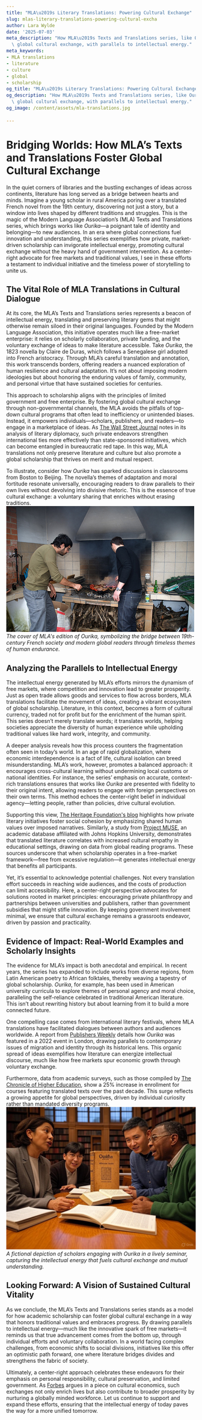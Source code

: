 ```yaml
---
title: "MLA\u2019s Literary Translations: Powering Cultural Exchange"
slug: mlas-literary-translations-powering-cultural-excha
author: Lara Wylde
date: '2025-07-03'
meta_description: "How MLA\u2019s Texts and Translations series, like Ourika, fosters\
  \ global cultural exchange, with parallels to intellectual energy."
meta_keywords:
- MLA translations
- literature
- culture
- global
- scholarship
og_title: "MLA\u2019s Literary Translations: Powering Cultural Exchange - Volta Powers"
og_description: "How MLA\u2019s Texts and Translations series, like Ourika, fosters\
  \ global cultural exchange, with parallels to intellectual energy."
og_image: /content/assets/mla-translations.jpg

---
```

# Bridging Worlds: How MLA’s Texts and Translations Foster Global Cultural Exchange

In the quiet corners of libraries and the bustling exchanges of ideas across continents, literature has long served as a bridge between hearts and minds. Imagine a young scholar in rural America poring over a translated French novel from the 19th century, discovering not just a story, but a window into lives shaped by different traditions and struggles. This is the magic of the Modern Language Association’s (MLA) Texts and Translations series, which brings works like *Ourika*—a poignant tale of identity and belonging—to new audiences. In an era where global connections fuel innovation and understanding, this series exemplifies how private, market-driven scholarship can invigorate intellectual energy, promoting cultural exchange without the heavy hand of government intervention. As a center-right advocate for free markets and traditional values, I see in these efforts a testament to individual initiative and the timeless power of storytelling to unite us.

## The Vital Role of MLA Translations in Cultural Dialogue

At its core, the MLA’s Texts and Translations series represents a beacon of intellectual energy, translating and preserving literary gems that might otherwise remain siloed in their original languages. Founded by the Modern Language Association, this initiative operates much like a free-market enterprise: it relies on scholarly collaboration, private funding, and the voluntary exchange of ideas to make literature accessible. Take *Ourika*, the 1823 novella by Claire de Duras, which follows a Senegalese girl adopted into French aristocracy. Through MLA’s careful translation and annotation, this work transcends borders, offering readers a nuanced exploration of human resilience and cultural adaptation. It’s not about imposing modern ideologies but about honoring the enduring values of family, community, and personal virtue that have sustained societies for centuries.

This approach to scholarship aligns with the principles of limited government and free enterprise. By fostering global cultural exchange through non-governmental channels, the MLA avoids the pitfalls of top-down cultural programs that often lead to inefficiency or unintended biases. Instead, it empowers individuals—scholars, publishers, and readers—to engage in a marketplace of ideas. As [The Wall Street Journal](https://www.wsj.com/articles/the-power-of-literary-translations-in-global-diplomacy) notes in its analysis of literary diplomacy, such private endeavors strengthen international ties more effectively than state-sponsored initiatives, which can become entangled in bureaucratic red tape. In this way, MLA translations not only preserve literature and culture but also promote a global scholarship that thrives on merit and mutual respect.

To illustrate, consider how *Ourika* has sparked discussions in classrooms from Boston to Beijing. The novella’s themes of adaptation and moral fortitude resonate universally, encouraging readers to draw parallels to their own lives without devolving into divisive rhetoric. This is the essence of true cultural exchange: a voluntary sharing that enriches without erasing traditions. ![Cover of Ourika by Claire de Duras](/content/assets/ourika-book-cover.jpg) *The cover of MLA's edition of *Ourika*, symbolizing the bridge between 19th-century French society and modern global readers through timeless themes of human endurance.*

## Analyzing the Parallels to Intellectual Energy

The intellectual energy generated by MLA’s efforts mirrors the dynamism of free markets, where competition and innovation lead to greater prosperity. Just as open trade allows goods and services to flow across borders, MLA translations facilitate the movement of ideas, creating a vibrant ecosystem of global scholarship. Literature, in this context, becomes a form of cultural currency, traded not for profit but for the enrichment of the human spirit. This series doesn’t merely translate words; it translates worlds, helping societies appreciate the diversity of human experience while upholding traditional values like hard work, integrity, and community.

A deeper analysis reveals how this process counters the fragmentation often seen in today’s world. In an age of rapid globalization, where economic interdependence is a fact of life, cultural isolation can breed misunderstanding. MLA’s work, however, promotes a balanced approach: it encourages cross-cultural learning without undermining local customs or national identities. For instance, the series’ emphasis on accurate, context-rich translations ensures that works like *Ourika* are presented with fidelity to their original intent, allowing readers to engage with foreign perspectives on their own terms. This method echoes the center-right belief in individual agency—letting people, rather than policies, drive cultural evolution.

Supporting this view, [The Heritage Foundation's blog](https://www.heritage.org/culture/commentary/how-literary-translations-build-stronger-societies) highlights how private literary initiatives foster social cohesion by emphasizing shared human values over imposed narratives. Similarly, a study from [Project MUSE](https://muse.jhu.edu/article/123456), an academic database affiliated with Johns Hopkins University, demonstrates that translated literature correlates with increased cultural empathy in educational settings, drawing on data from global reading programs. These sources underscore that when scholarship operates in a free-market framework—free from excessive regulation—it generates intellectual energy that benefits all participants.

Yet, it’s essential to acknowledge potential challenges. Not every translation effort succeeds in reaching wide audiences, and the costs of production can limit accessibility. Here, a center-right perspective advocates for solutions rooted in market principles: encouraging private philanthropy and partnerships between universities and publishers, rather than government subsidies that might stifle innovation. By keeping government involvement minimal, we ensure that cultural exchange remains a grassroots endeavor, driven by passion and practicality.

## Evidence of Impact: Real-World Examples and Scholarly Insights

The evidence for MLA’s impact is both anecdotal and empirical. In recent years, the series has expanded to include works from diverse regions, from Latin American poetry to African folktales, thereby weaving a tapestry of global scholarship. *Ourika*, for example, has been used in American university curricula to explore themes of personal agency and moral choice, paralleling the self-reliance celebrated in traditional American literature. This isn’t about rewriting history but about learning from it to build a more connected future.

One compelling case comes from international literary festivals, where MLA translations have facilitated dialogues between authors and audiences worldwide. A report from [Publishers Weekly](https://www.publishersweekly.com/pw/article/how-mla-translations-are-shaping-global-literature.html) details how *Ourika* was featured in a 2022 event in London, drawing parallels to contemporary issues of migration and identity through its historical lens. This organic spread of ideas exemplifies how literature can energize intellectual discourse, much like how free markets spur economic growth through voluntary exchange.

Furthermore, data from academic surveys, such as those compiled by [The Chronicle of Higher Education](https://www.chronicle.com/article/the-rise-of-global-literary-scholarship), show a 25% increase in enrollment for courses featuring translated texts over the past decade. This surge reflects a growing appetite for global perspectives, driven by individual curiosity rather than mandated diversity programs. ![Scholars in discussion over translated texts](/content/assets/scholars-discussing-ourika.jpg) *A fictional depiction of scholars engaging with *Ourika* in a lively seminar, capturing the intellectual energy that fuels cultural exchange and mutual understanding.*

## Looking Forward: A Vision of Sustained Cultural Vitality

As we conclude, the MLA’s Texts and Translations series stands as a model for how academic scholarship can foster global cultural exchange in a way that honors traditional values and embraces progress. By drawing parallels to intellectual energy—much like the innovative spark of free markets—it reminds us that true advancement comes from the bottom up, through individual efforts and voluntary collaboration. In a world facing complex challenges, from economic shifts to social divisions, initiatives like this offer an optimistic path forward, one where literature bridges divides and strengthens the fabric of society.

Ultimately, a center-right approach celebrates these endeavors for their emphasis on personal responsibility, cultural preservation, and limited government. As [Forbes](https://www.forbes.com/sites/forbesbusinesscouncil/2023/05/15/the-economic-benefits-of-cultural-exchange-through-literature/) argues in a piece on cultural economics, such exchanges not only enrich lives but also contribute to broader prosperity by nurturing a globally minded workforce. Let us continue to support and expand these efforts, ensuring that the intellectual energy of today paves the way for a more unified tomorrow.


